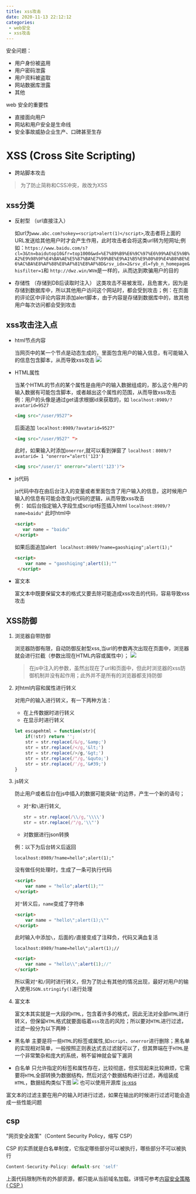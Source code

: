 ```yaml
---
title: xss攻击
date: 2020-11-13 22:12:12
categories:
 - web安全
 - xss攻击
---
```


安全问题：
 - 用户身份被盗用
 - 用户密码泄露
 - 用户资料被盗取
 - 网站数据库泄露
 - 其他
 
web 安全的重要性

- 直接面向用户
- 网站和用户安全是生命线
- 安全事故威胁企业生产、口碑甚至生存


# XSS (Cross Site Scripting)

 - 跨站脚本攻击

 > 为了防止简称和CSS冲突，故改为XSS
 
 ## xss分类
 
 - 反射型 （url直接注入）
 
    如url为`www.abc.com?sokey=<script>alert(1)</script>`,攻击者将上面的URL发送给其他用户时才会产生作用，此时攻击者会将这类url转为短网址;例如：`https://www.baidu.com/s?cl=3&tn=baidutop10&fr=top1000&wd=%E7%89%B9%E6%9C%97%E6%99%AE%E5%9B%A2%E9%98%9F%E4%BA%AE%E5%87%BA%E7%99%BE%E9%A1%B5%E9%80%89%E4%B8%BE%E6%AC%BA%E8%AF%88%E8%AF%81%E8%AF%8D&rsv_idx=2&rsv_dl=fyb_n_homepage&hisfilter=1`和 `http://dwz.win/WVm`是一样的，从而达到欺骗用户的目的

 - 存储性 （存储到DB后读取时注入）
    这类攻击不易被发现，且危害大，因为是存储到数据库中，所以其他用户访问这个网站时，都会受到攻击；例：在页面的评论区中评论内容并添加alert脚本，由于内容是存储到数据库中的，故其他用户每次访问都会受到攻击

    <!--more-->

## xss攻击注入点

 - html节点内容

   当网页中的某一个节点是动态生成的，里面包含用户的输入信息，有可能输入的信息包含脚本，从而导致xss攻击
    ![](https://qiniu.xiaoxilao.com/1605192471345_4.png)


 - HTML属性

    当某个HTML的节点的某个属性是由用户的输入数据组成的，那么这个用户的输入数据有可能包含脚本，或者越出这个属性的范围，从而导致xss攻击<br>
    例：用户的头像是通过get请求根据id来获取的，如
    `localhost:8989/?avatarid=9527`
    ```html
    <img src="/user/9527">
    ```
    后面追加
    `localhost:8989/?avatarid=9527"`
    ```html
    <img src="/user/9527" ">
    ```
    此时，如果输入时添加`onerror`,就可以看到弹窗了
    `localhost：8089/?avatarid= 1 "onerror="alert('123')`
    ```html
    <img src="/user/1" onerror="alert('123')">
    ```
 - js代码

    js代码中存在由后台注入的变量或者里面包含了用户输入的信息，这时候用户输入的信息有可能会改变js代码的逻辑，从而导致xss攻击<br>
    例：
    如后台指定输入字段生成script标签插入html
    `localhost:8989/?name=baidu"`
    此时html中
     ```html
     <script>
        var name = "baidu"
     </script>
    ```
    如果后面追加alert
    ` localhost:8989/?name=gaoshiqing";alert(1);"`
    ```html
    <script>
        var name = "gaoshiqing";alert(1);""
     </script>
    ```

- 富文本

    富文本中既要保留文本的格式又要去除可能造成xss攻击的代码，容易导致xss攻击



## XSS防御
1. 浏览器自带防御

    浏览器防御有限，自动防御反射型xss,当url的参数再次出现在页面中，浏览器就会进行拦截（参数出现在HTML内容或属性中）；
    ![](https://qiniu.xiaoxilao.com/20201112233112.png)

    > 在js中注入的参数，虽然出现在了url和页面中，但此时浏览器的xss防御机制并没有起作用；此外并不是所有的浏览器都支持防御

2. 对html内容和属性进行转义

    对用户的输入进行转义，有一下两种方法：
     - 在上传数据时进行转义
     - 在显示时进行转义

    ```js
    let escapehtml = function(str){
        if(!str) return '';
        str = str.replace(/&/g,'&amp;')
        str = str.replace(/</g,'&lt;')
        str = str.replace(/>/g,'&gt;')
        str = str.replace(/"/g,'&quto;')
        str = str.replace(/'/g,'&#39;')
    }
    ```
3. js转义

    防止用户或者后台在js中插入的数据可能突破`"`的边界，产生一个新的语句；

    - 对`"`和`\`进行转义,
        ```js
        str = str.replace(/\\/g,'\\\\')
        str = str.replace(/"/g,'\\"')
        ```
    - 对数据进行json转换

    例：以下为后台转义后返回

    `localhost:8989/?name=hello";alert(1);"`

    没有做任何处理时，生成了一条可执行代码
    ```html
    <script>
        var name = "hello";alert(1);""
    </script>
    ```
    对`"`转义后，`name`变成了字符串
    ```html
    <script>
        var name = "hello\";alert(1);\""
    </script>
    ```
    此时输入中添加`\`，后面的`/`直接变成了注释负，代码又满血复活

     `localhost:8989/?name=hello\";alert(1);//`

    ```html
    <script>
        var name = "hello\\";alert(1);//"
    </script>
    ```
    所以需对`"`和`/`同时进行转义，但为了防止有其他的情况出现，最好对用户的输入使用`JSON.stringify()`进行处理

4. 富文本

    富文本其实就是一大段的`HTML`，包含着许多的格式，因此无法对全部`HTML`进行转义，但保留`HTML`格式就要面临着`xss`攻击的风险；所以要对`HTML`进行过滤，过滤一般分为以下两种：

 - 黑名单
    主要是将一些`HTML`的标签或属性,如`script`、`onerror`进行删除；黑名单的实现相对简单，一般按照正则表达式去过滤就可以了，但其弊端在于`HTML`是一个非常繁杂和庞大的系统，稍不留神就会留下漏洞
    
 - 白名单
    只允许指定的标签和属性存在，比较彻底，但实现起来比较麻烦，它需要将`HTML`全部转换为数据结构，然后对这个数据结构进行过滤，再组装成`HTML`，数据结构类似下图
    ![](https://qiniu.xiaoxilao.com/20201113223738.png)
    也可以使用开源库 [js-xss](https://github.com/leizongmin/js-xss/blob/master/README.zh.md)

富文本的过滤主要在用户的输入时进行过滤，如果在输出的时候进行过滤可能会造成一些性能问题


## csp

"网页安全政策"（Content Security Policy，缩写 CSP）

CSP 的实质就是白名单制度，它指定哪些部分可以被执行，哪些部分不可以被执行

```js
Content-Security-Policy: default-src 'self'
```
上面代码限制所有的外部资源，都只能从当前域名加载。详情可参考[内容安全策略( CSP )](https://developer.mozilla.org/zh-CN/docs/Web/HTTP/CSP)


